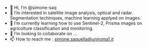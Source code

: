 - 👋 Hi, I’m @simone-saq
- 👀 I’m interested in satellite image analysis, optical and radar. Segmentation techinques, machine learning applyed on images.
- 🌱 I’m currently learning how to use Sentinel-2, Prisma images on agricolture classification and monitoring.
- 💞️ I’m looking to collaborate on ...
- 📫 How to reach me : simone.saquella@uniroma1.it

<!---
simone-saq/simone-saq is a ✨ special ✨ repository because its `README.md` (this file) appears on your GitHub profile.
You can click the Preview link to take a look at your changes.
--->
